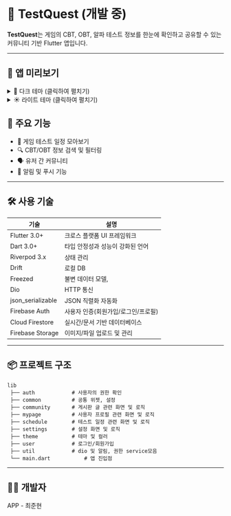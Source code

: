 # 🧪 TestQuest (개발 중)

**TestQuest**는 게임의 CBT, OBT, 알파 테스트 정보를 한눈에 확인하고 공유할 수 있는 커뮤니티 기반 Flutter 앱입니다.

---

## 📱 앱 미리보기

<details>
<summary>🌙 다크 테마 (클릭하여 펼치기)</summary>

| 스플래시 | 로그인 |
|---------|--------|
| <img src="assets/screenshots/test_quest_splash_screen_dark_theme.gif" width="300"/> | <img src="assets/screenshots/test_quest_login_dark_theme.png" width="300"/> |

| 회원가입 1 | 회원가입 2 |
|-----------|-----------|
| <img src="assets/screenshots/test_quest_signup_dark_theme.png" width="300"/> | <img src="assets/screenshots/test_quest_signup_2_dark_theme.png" width="300"/> |

| 캘린더 | 캘린더 업로드 |
|--------|-------------|
| <img src="assets/screenshots/test_quest_calendar_dark_theme.png" width="300"/> | <img src="assets/screenshots/test_quest_calendar_upload_dark.gif" width="300"/> |

| 커뮤니티 | 마이페이지 |
|---------|-----------|
| <img src="assets/screenshots/test_quest_community_dark.gif" width="300"/> | <img src="assets/screenshots/test_quest_mypage_dark.png" width="300"/> |

| 설정 | 프로필 수정 |
|------|-----------|
| <img src="assets/screenshots/test_quest_settings_dark.png" width="300"/> | <img src="assets/screenshots/test_quest_profile_edit_dark.png" width="300"/> |

| 일정 관리 | 글쓰기 |
|---------|-------|
| <img src="assets/screenshots/test_quest_schedule_dark.gif" width="300"/> | <img src="assets/screenshots/test_quest_write_dark.gif" width="300"/> |

| 글쓰기 2 | 글 상세보기 |
|---------|-----------|
| <img src="assets/screenshots/test_quest_write_2_dark.gif" width="300"/> | <img src="assets/screenshots/test_quest_detail_dark.png" width="300"/> |

</details>

<details>
<summary>☀️ 라이트 테마 (클릭하여 펼치기)</summary>

| 스플래시 | 로그인 |
|---------|--------|
| <img src="assets/screenshots/test_quest_splash_screen_light_theme.gif" width="300"/> | <img src="assets/screenshots/test_quest_login_light_theme.png" width="300"/> |

| 회원가입 1 | 회원가입 2 |
|-----------|-----------|
| <img src="assets/screenshots/test_quest_signup_light_theme.png" width="300"/> | <img src="assets/screenshots/test_quest_signup_2_light_theme.png" width="300"/> |

| 캘린더 | 캘린더 업로드 |
|--------|-------------|
| <img src="assets/screenshots/test_quest_calendar_light_theme.png" width="300"/> | <img src="assets/screenshots/test_quest_calendar_upload_light.gif" width="300"/> |

| 커뮤니티 | 마이페이지 |
|---------|-----------|
| <img src="assets/screenshots/test_quest_community_light.gif" width="300"/> | <img src="assets/screenshots/test_quest_mypage_light.png" width="300"/> |

| 설정 | 프로필 수정 |
|------|-----------|
| <img src="assets/screenshots/test_quest_settings_light.png" width="300"/> | <img src="assets/screenshots/test_quest_profile_edit_light.png" width="300"/> |

| 일정 관리 | 글쓰기 |
|---------|-------|
| <img src="assets/screenshots/test_quest_schedule_light.gif" width="300"/> | <img src="assets/screenshots/test_quest_write_light.gif" width="300"/> |

| 글쓰기 2 | 글 상세보기 |
|---------|-----------|
| <img src="assets/screenshots/test_quest_write_2_light.gif" width="300"/> | <img src="assets/screenshots/test_quest_detail_light.png" width="300"/> |

</details>

## 🚀 주요 기능

- 📅 게임 테스트 일정 모아보기 
- 🔍 CBT/OBT 정보 검색 및 필터링 
- 🗣 유저 간 커뮤니티 
- 🧭 알림 및 푸시 기능 

---

## 🛠 사용 기술

| 기술         | 설명                             |
|--------------|----------------------------------|
| Flutter 3.0+ | 크로스 플랫폼 UI 프레임워크            |
| Dart 3.0+    | 타입 안정성과 성능이 강화된 언어         |
| Riverpod 3.x | 상태 관리                          |
| Drift        | 로컬 DB                           |
| Freezed      | 불변 데이터 모델,                    |
| Dio          | HTTP 통신                         |
| json_serializable | JSON 직렬화 자동화             |
| Firebase Auth | 사용자 인증(회원가입/로그인/프로필)      |
| Cloud Firestore | 실시간/문서 기반 데이터베이스         |
| Firebase Storage | 이미지/파일 업로드 및 관리           |
---

## 📦 프로젝트 구조

```
lib
 ├── auth            # 사용자의 권한 확인
 ├── common          # 공통 위젯, 설정
 ├── community       # 게시판 글 관련 화면 및 로직
 ├── mypage          # 사용자 프로필 관련 화면 및 로직
 ├── schedule        # 테스트 일정 관련 화면 및 로직
 ├── settings        # 설정 화면 및 로직
 ├── theme           # 테마 및 컬러
 ├── user            # 로그인/회원가입
 ├── util            # dio 및 알림, 권한 service모음 
 └── main.dart           # 앱 진입점
```

---


## 👨‍💻 개발자

APP - 최준현  
